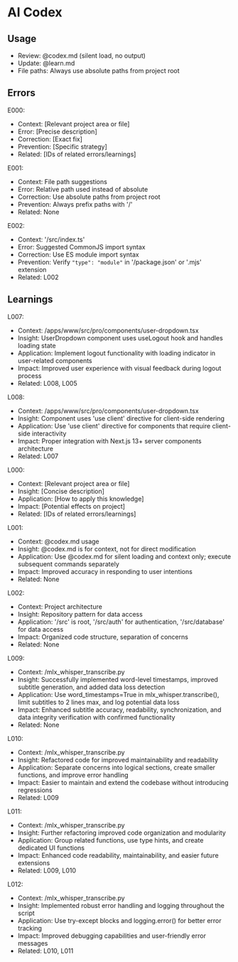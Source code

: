 # AI Codex

## Usage

- Review: @codex.md (silent load, no output)
- Update: @learn.md
- File paths: Always use absolute paths from project root

## Errors

E000:

- Context: [Relevant project area or file]
- Error: [Precise description]
- Correction: [Exact fix]
- Prevention: [Specific strategy]
- Related: [IDs of related errors/learnings]

E001:

- Context: File path suggestions
- Error: Relative path used instead of absolute
- Correction: Use absolute paths from project root
- Prevention: Always prefix paths with '/'
- Related: None

E002:

- Context: '/src/index.ts'
- Error: Suggested CommonJS import syntax
- Correction: Use ES module import syntax
- Prevention: Verify `"type": "module"` in '/package.json' or '.mjs' extension
- Related: L002

## Learnings

L007:

- Context: /apps/www/src/pro/components/user-dropdown.tsx
- Insight: UserDropdown component uses useLogout hook and handles loading state
- Application: Implement logout functionality with loading indicator in user-related components
- Impact: Improved user experience with visual feedback during logout process
- Related: L008, L005

L008:

- Context: /apps/www/src/pro/components/user-dropdown.tsx
- Insight: Component uses 'use client' directive for client-side rendering
- Application: Use 'use client' directive for components that require client-side interactivity
- Impact: Proper integration with Next.js 13+ server components architecture
- Related: L007

L000:

- Context: [Relevant project area or file]
- Insight: [Concise description]
- Application: [How to apply this knowledge]
- Impact: [Potential effects on project]
- Related: [IDs of related errors/learnings]

L001:

- Context: @codex.md usage
- Insight: @codex.md is for context, not for direct modification
- Application: Use @codex.md for silent loading and context only; execute subsequent commands separately
- Impact: Improved accuracy in responding to user intentions
- Related: None

L002:

- Context: Project architecture
- Insight: Repository pattern for data access
- Application: '/src' is root, '/src/auth' for authentication, '/src/database' for data access
- Impact: Organized code structure, separation of concerns
- Related: None

L009:

- Context: /mlx_whisper_transcribe.py
- Insight: Successfully implemented word-level timestamps, improved subtitle generation, and added data loss detection
- Application: Use word_timestamps=True in mlx_whisper.transcribe(), limit subtitles to 2 lines max, and log potential data loss
- Impact: Enhanced subtitle accuracy, readability, synchronization, and data integrity verification with confirmed functionality
- Related: None

L010:

- Context: /mlx_whisper_transcribe.py
- Insight: Refactored code for improved maintainability and readability
- Application: Separate concerns into logical sections, create smaller functions, and improve error handling
- Impact: Easier to maintain and extend the codebase without introducing regressions
- Related: L009

L011:

- Context: /mlx_whisper_transcribe.py
- Insight: Further refactoring improved code organization and modularity
- Application: Group related functions, use type hints, and create dedicated UI functions
- Impact: Enhanced code readability, maintainability, and easier future extensions
- Related: L009, L010

L012:

- Context: /mlx_whisper_transcribe.py
- Insight: Implemented robust error handling and logging throughout the script
- Application: Use try-except blocks and logging.error() for better error tracking
- Impact: Improved debugging capabilities and user-friendly error messages
- Related: L010, L011
